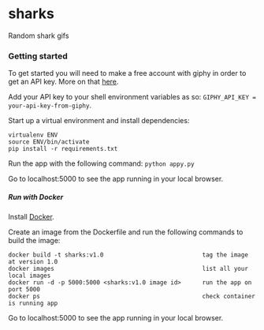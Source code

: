 # sharks
Random shark gifs

### Getting started
To get started you will need to make a free account with giphy in order to get an API key. More on that [here](https://developers.giphy.com/docs/).

Add your API key to your shell environment variables as so: `GIPHY_API_KEY = your-api-key-from-giphy`.

Start up a virtual environment and install dependencies:
```
virtualenv ENV
source ENV/bin/activate
pip install -r requirements.txt
```

Run the app with the following command:
`python appy.py`

Go to localhost:5000 to see the app running in your local browser.

##### Run with Docker
Install [Docker](https://docs.docker.com/engine/installation/).

Create an image from the Dockerfile and run the following commands to build the image:
```
docker build -t sharks:v1.0                            tag the image at version 1.0
docker images                                          list all your local images
docker run -d -p 5000:5000 <sharks:v1.0 image id>      run the app on port 5000 
docker ps                                              check container is running app
```

Go to localhost:5000 to see the app running in your local browser.
